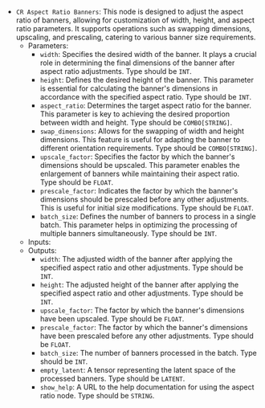 - `CR Aspect Ratio Banners`: This node is designed to adjust the aspect ratio of banners, allowing for customization of width, height, and aspect ratio parameters. It supports operations such as swapping dimensions, upscaling, and prescaling, catering to various banner size requirements.
    - Parameters:
        - `width`: Specifies the desired width of the banner. It plays a crucial role in determining the final dimensions of the banner after aspect ratio adjustments. Type should be `INT`.
        - `height`: Defines the desired height of the banner. This parameter is essential for calculating the banner's dimensions in accordance with the specified aspect ratio. Type should be `INT`.
        - `aspect_ratio`: Determines the target aspect ratio for the banner. This parameter is key to achieving the desired proportion between width and height. Type should be `COMBO[STRING]`.
        - `swap_dimensions`: Allows for the swapping of width and height dimensions. This feature is useful for adapting the banner to different orientation requirements. Type should be `COMBO[STRING]`.
        - `upscale_factor`: Specifies the factor by which the banner's dimensions should be upscaled. This parameter enables the enlargement of banners while maintaining their aspect ratio. Type should be `FLOAT`.
        - `prescale_factor`: Indicates the factor by which the banner's dimensions should be prescaled before any other adjustments. This is useful for initial size modifications. Type should be `FLOAT`.
        - `batch_size`: Defines the number of banners to process in a single batch. This parameter helps in optimizing the processing of multiple banners simultaneously. Type should be `INT`.
    - Inputs:
    - Outputs:
        - `width`: The adjusted width of the banner after applying the specified aspect ratio and other adjustments. Type should be `INT`.
        - `height`: The adjusted height of the banner after applying the specified aspect ratio and other adjustments. Type should be `INT`.
        - `upscale_factor`: The factor by which the banner's dimensions have been upscaled. Type should be `FLOAT`.
        - `prescale_factor`: The factor by which the banner's dimensions have been prescaled before any other adjustments. Type should be `FLOAT`.
        - `batch_size`: The number of banners processed in the batch. Type should be `INT`.
        - `empty_latent`: A tensor representing the latent space of the processed banners. Type should be `LATENT`.
        - `show_help`: A URL to the help documentation for using the aspect ratio node. Type should be `STRING`.
